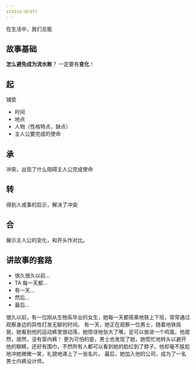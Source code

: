 ```yaml
---
status:draft
---
```


在生活中，我们总能
## 故事基础
**怎么避免成为流水账**？
一定要有**变化**！

## 起
铺垫
* 时间
* 地点
* 人物（性格特点，缺点）
* 主人公要完成的使命

## 承
冲突，出现了什么阻碍主人公完成使命

## 转
得到人或事的启示，解决了冲突

## 合
展示主人公的变化，和开头作对比。

## 讲故事的套路
* 很久很久以前...
* TA 每一天都...
* 有一天...
* 然后...
* 最后...

很久以前，有一位刚从生物系毕业的女生，她每一天都搭乘地铁上下班，常常通过观察身边的异性打发无聊的时间。
有一天，她正在观察一位男士，随着地铁摇晃，她看到他的运动裤里很动荡，她惊讶地张大了嘴，足可以放进一个鸡蛋。他居然，居然，没有穿内裤！
更为可怕的是，男士也发现了她，她慌忙地转头以避开他的眼睛，还好有围巾，不然所有人都可以看到她的脸红到了脖子。他却毫不尴尬地冲她微微一笑，礼貌地递上了一张名片。
最后，她加入他的公司，成为了一名男士内裤设计师。